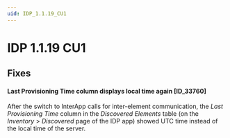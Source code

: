 ```yaml
---
uid: IDP_1.1.19_CU1
---
```


# IDP 1.1.19 CU1

## Fixes

#### Last Provisioning Time column displays local time again \[ID_33760\]

After the switch to InterApp calls for inter-element communication, the *Last Provisioning Time* column in the *Discovered Elements* table (on the *Inventory* > *Discovered* page of the IDP app) showed UTC time instead of the local time of the server.
